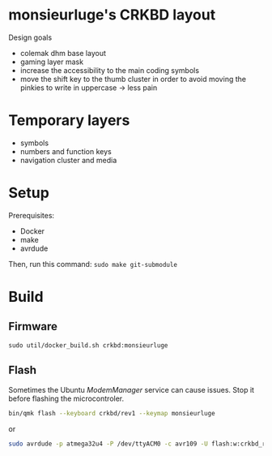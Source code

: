 # monsieurluge's CRKBD layout

Design goals

 - colemak dhm base layout
 - gaming layer mask
 - increase the accessibility to the main coding symbols
 - move the shift key to the thumb cluster in order to avoid moving the pinkies to write in uppercase -> less pain

# Temporary layers

 - symbols
 - numbers and function keys
 - navigation cluster and media

# Setup

Prerequisites:

 - Docker
 - make
 - avrdude

Then, run this command: `sudo make git-submodule`

# Build

## Firmware

`sudo util/docker_build.sh crkbd:monsieurluge`

## Flash

Sometimes the Ubuntu _ModemManager_ service can cause issues. Stop it before flashing the microcontroler.

```bash
bin/qmk flash --keyboard crkbd/rev1 --keymap monsieurluge
```

or

```bash
sudo avrdude -p atmega32u4 -P /dev/ttyACM0 -c avr109 -U flash:w:crkbd_rev1_monsieurluge.hex
```
